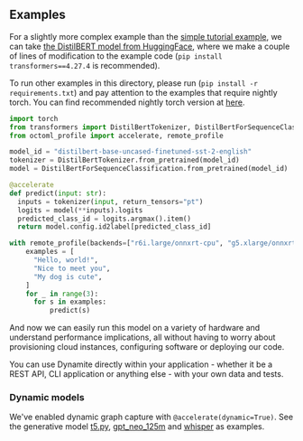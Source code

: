 ## Examples
For a slightly more complex example than the [simple tutorial example](../README.md#installation-and-getting-started),
we can take [the DistilBERT model from
HuggingFace](https://huggingface.co/distilbert-base-uncased-finetuned-sst-2-english), where we make a
couple of lines of modification to the example code (`pip install transformers==4.27.4` is recommended).

To run other examples in this directory, please run (`pip install -r requirements.txt`) and pay
attention to the examples that require nightly torch. You can find recommended nightly 
torch version at [here](../README.md#dynamic-shapes).

```python
import torch
from transformers import DistilBertTokenizer, DistilBertForSequenceClassification
from octoml_profile import accelerate, remote_profile

model_id = "distilbert-base-uncased-finetuned-sst-2-english"
tokenizer = DistilBertTokenizer.from_pretrained(model_id)
model = DistilBertForSequenceClassification.from_pretrained(model_id)

@accelerate
def predict(input: str):
  inputs = tokenizer(input, return_tensors="pt")
  logits = model(**inputs).logits
  predicted_class_id = logits.argmax().item()
  return model.config.id2label[predicted_class_id]

with remote_profile(backends=["r6i.large/onnxrt-cpu", "g5.xlarge/onnxrt-cuda"]):
    examples = [
      "Hello, world!",
      "Nice to meet you",
      "My dog is cute",
    ]
    for _ in range(3):
      for s in examples:
          predict(s)
```
And now we can easily run this model on a variety of hardware and understand
performance implications, all without having to worry about provisioning cloud
instances, configuring software or deploying our code.

You can use Dynamite directly within your application - whether it be a REST
API, CLI application or anything else - with your own data and tests.


### Dynamic models

We've enabled dynamic graph capture with `@accelerate(dynamic=True)`. See the
generative model [t5.py](t5.py), [gpt_neo_125m](gpt_neo_125m.py) and
[whisper](whisper.py) as examples.
